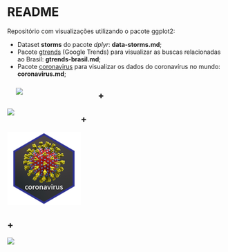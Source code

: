 README
================

Repositório com visualizações utilizando o pacote ggplot2:

  - Dataset **storms** do pacote *dplyr*: **data-storms.md**;
  - Pacote [gtrends](https://github.com/PMassicotte/gtrendsR) (Google
    Trends) para visualizar as buscas relacionadas ao Brasil:
    **gtrends-brasil.md**;
  - Pacote [coronavirus](https://github.com/RamiKrispin/coronavirus)
    para visualizar os dados do coronavírus no mundo:
    **coronavirus.md**;

<img src="https://www.r-project.org/logo/Rlogo.svg" style="float:left; margin:10px 20px; display:inline-block" width="170" height="auto"/>

## \+

<img src="https://d33wubrfki0l68.cloudfront.net/0ab849ed51b0b866ef6895c253d3899f4926d397/85aff/wp-content/uploads/2014/04/ggplot2.png" style="float:left; margin:10px 20px display:inline-block" width="170" height="auto"/>

## \+

<!-- <img src="https://raw.githubusercontent.com/RamiKrispin/coronavirus/master/man/figures/coronavirus.png -->

<!-- " width="170" height="auto"> -->

<img src="https://raw.githubusercontent.com/RamiKrispin/coronavirus/master/man/figures/coronavirus.png"  width="170" height="auto">

## \+

<img src="https://d33wubrfki0l68.cloudfront.net/071952491ec4a6a532a3f70ecfa2507af4d341f9/ff4d9/wp-content/uploads/2014/04/dplyr.png" width="170" height="auto">
